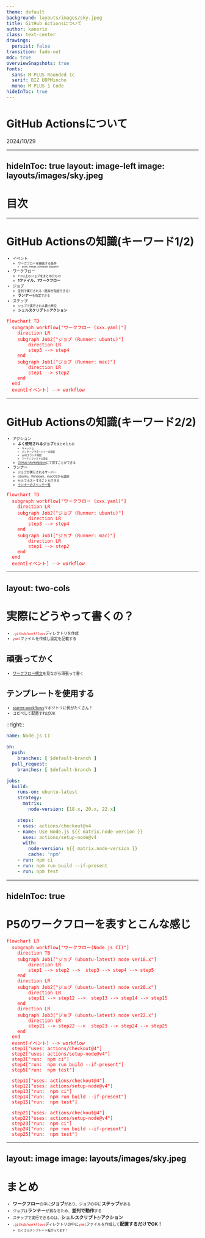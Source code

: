 ```yaml
---
theme: default
background: layouts/images/sky.jpeg
title: GitHub Actionsについて
author: kanorix
class: text-center
drawings:
  persist: false
transition: fade-out
mdc: true
overviewSnapshots: true
fonts:
  sans: M PLUS Rounded 1c
  serif: BIZ UDPMincho
  mono: M PLUS 1 Code
hideInToc: true
---
```


# GitHub Actionsについて

2024/10/29

---
hideInToc: true
layout: image-left
image: layouts/images/sky.jpeg
---

# 目次

<Toc />

---

<style>
p {
   opacity: 1 !important
}
h2 {
   --uno: 'text-blue';
}
strong {
   --uno: 'text-red';
   font-size: 1.2em;
   line-height: 1.5;
}
blockquote {
   p {
      --uno: 'text-size-2xl';
      line-height: 2rem;
   }
   strong {
      --uno: 'text-red text-3xl';
      line-height: 2;
   }
}
ul {
   font-size: 1.2em;
   li ul {
      font-size: 0.8em;
   }
}
</style>


# GitHub Actionsの知識(キーワード1/2)

<div class="flex">
<div class="basis-1/2 m-2 p-2">

- イベント
   - ワークフローを開始する条件
      - push, merge, schedule, dispatch
- ワークフロー
   - 1つ以上のジョブをまとめたもの
   - **1ファイル、1ワークフロー**
- ジョブ
   - 並列で実行される（依存が指定できる）
   - **ランナー**を指定できる
- ステップ
   - ジョブで実行される最小単位
   - **シェルスクリプト**か**アクション**

</div>
<div class="basis-1/2 m-2 p-2">

```mermaid
flowchart TD
  subgraph workflow["ワークフロー (xxx.yaml)"]
    direction LR
    subgraph Job2["ジョブ (Runner: ubuntu)"]
        direction LR
        step3 --> step4
    end
    subgraph Job1["ジョブ (Runner: mac)"]
        direction LR
        step1 --> step2
    end
  end
  event[イベント] --> workflow
```

</div>
</div>

---

# GitHub Actionsの知識(キーワード2/2)

<div class="flex">
<div class="basis-1/2 m-2 p-2">

- アクション
   - **よく使用されるジョブ**をまとめたもの
      - キャッシュ
      - パッケージマネージャーの設定
      - gitのブランチ移動
      - アーティファクトの設定
   - [GitHub Marketplace](https://github.com/marketplace)にて探すことができる
- ランナー
   - ジョブが実行されるサーバー
   - Ubuntu、Windows、macOSから選択
   - セルフホストすることもできる
   - [ランナーのスペック一覧](https://docs.github.com/ja/actions/writing-workflows/choosing-where-your-workflow-runs/choosing-the-runner-for-a-job#%E3%83%91%E3%83%96%E3%83%AA%E3%83%83%E3%82%AF-%E3%83%AA%E3%83%9D%E3%82%B8%E3%83%88%E3%83%AA%E3%81%AE%E6%A8%99%E6%BA%96%E3%81%AE-github-%E3%81%A7%E3%83%9B%E3%82%B9%E3%83%88%E3%81%95%E3%82%8C%E3%81%9F%E3%83%A9%E3%83%B3%E3%83%8A%E3%83%BC)

</div>
<div class="basis-1/2 m-2 p-2">

```mermaid
flowchart TD
  subgraph workflow["ワークフロー (xxx.yaml)"]
    direction LR
    subgraph Job2["ジョブ (Runner: ubuntu)"]
        direction LR
        step3 --> step4
    end
    subgraph Job1["ジョブ (Runner: mac)"]
        direction LR
        step1 --> step2
    end
  end
  event[イベント] --> workflow
```

</div>
</div>


---
layout: two-cols
---

<style>
ul {
   font-size: 0.7em;
   li ul {
      font-size: 0.8em;
   }
}
</style>

# 実際にどうやって書くの？

- `.github/workflows`ディレクトリを作成
- `yaml`ファイルを作成し設定を記載する

## 頑張ってかく

- [ワークフロー構文](https://docs.github.com/ja/actions/writing-workflows/workflow-syntax-for-github-actions)を見ながら頑張って書く

## テンプレートを使用する

- [starter-workflows](https://github.com/actions/starter-workflows/tree/main)リポジトリに例がたくさん！
- コピペして配置すればOK

::right::

```yaml
name: Node.js CI

on:
  push:
    branches: [ $default-branch ]
  pull_request:
    branches: [ $default-branch ]

jobs:
  build:
    runs-on: ubuntu-latest
    strategy:
      matrix:
        node-version: [18.x, 20.x, 22.x]

    steps:
    - uses: actions/checkout@v4
    - name: Use Node.js ${{ matrix.node-version }}
      uses: actions/setup-node@v4
      with:
        node-version: ${{ matrix.node-version }}
        cache: 'npm'
    - run: npm ci
    - run: npm run build --if-present
    - run: npm test
```

---
hideInToc: true
---

# P5のワークフローを表すとこんな感じ

```mermaid
flowchart LR
  subgraph workflow["ワークフロー(Node.js CI)"]
    direction TB
    subgraph Job1["ジョブ (ubuntu-latest) node ver18.x"]
        direction LR
        step1 --> step2 -->  step3 --> step4 --> step5
    end
    direction LR
    subgraph Job2["ジョブ (ubuntu-latest) node ver20.x"]
        direction LR
        step11 --> step12 -->  step13 --> step14 --> step15
    end
    direction LR
    subgraph Job3["ジョブ (ubuntu-latest) node ver22.x"]
        direction LR
        step21 --> step22 -->  step23 --> step24 --> step25
    end
  end
  event[イベント] --> workflow
  step1["uses: actions/checkout@4"]
  step2["uses: actions/setup-node@v4"]
  step3["run:  npm ci"]
  step4["run:  npm run build --if-present"]
  step5["run:  npm test"]

  step11["uses: actions/checkout@4"]
  step12["uses: actions/setup-node@v4"]
  step13["run:  npm ci"]
  step14["run:  npm run build --if-present"]
  step15["run:  npm test"]

  step21["uses: actions/checkout@4"]
  step22["uses: actions/setup-node@v4"]
  step23["run:  npm ci"]
  step24["run:  npm run build --if-present"]
  step25["run:  npm test"]
```

---
layout: image
image: layouts/images/sky.jpeg
---

<style>
code {
   color: red;
}
</style>

# まとめ

- **ワークフロー**の中に**ジョブ**があり、ジョブの中に**ステップ**がある
- ジョブは**ランナー**が異なるため、**並列で動作**する
- ステップで実行できるのは、**シェルスクリプト**か**アクション**
- `.github/workflows`ディレクトリの中に`yaml`ファイルを作成して**配置するだけでOK！**
   - たくさんテンプレート転がってます！


<!-- ---
layout: quote

# GitHub Actionsとは

> GitHub Actions は、 <br>
> ビルド、テスト、デプロイのパイプラインを<br>
> 自動化できる<br>
> **継続的インテグレーション** と **継続的デリバリー**  (CI/CD) <br>
> のプラットフォームです。

[GitHub Docs | GitHub Actions を理解する](https://docs.github.com/ja/actions/about-github-actions/understanding-github-actions) -->
